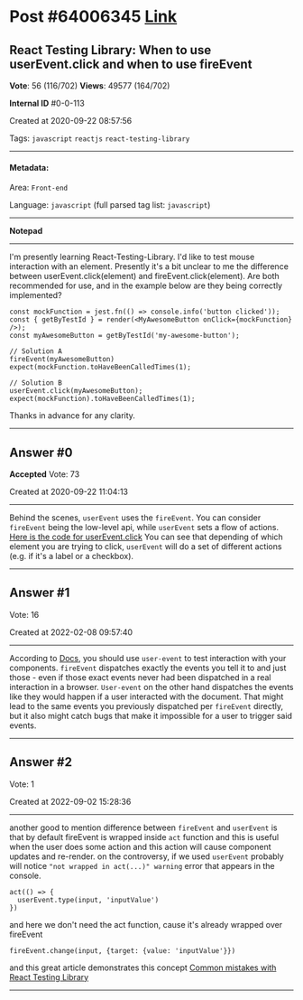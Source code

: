 
# Post \#64006345 [Link](https://stackoverflow.com/questions/64006345/)

## React Testing Library: When to use userEvent.click and when to use fireEvent

**Vote**: 56 (116/702) **Views**: 49577 (164/702) 

**Internal ID** \#0-0-113

Created at 2020-09-22 08:57:56

Tags: `javascript` `reactjs` `react-testing-library`

----------

#### Metadata:

Area: `Front-end`

Language: `javascript` (full parsed tag list: `javascript`)

----------

**Notepad**


----------

I'm presently learning React-Testing-Library.
I'd like to test mouse interaction with an element. Presently it's a bit unclear to me the difference between userEvent.click(element) and fireEvent.click(element). Are both recommended for use, and in the example below are they being correctly implemented?
```
const mockFunction = jest.fn(() => console.info('button clicked'));
const { getByTestId } = render(<MyAwesomeButton onClick={mockFunction} />);
const myAwesomeButton = getByTestId('my-awesome-button');

// Solution A
fireEvent(myAwesomeButton)
expect(mockFunction.toHaveBeenCalledTimes(1);

// Solution B
userEvent.click(myAwesomeButton);
expect(mockFunction).toHaveBeenCalledTimes(1);
```

Thanks in advance for any clarity.


----------
        
## Answer \#0

**Accepted** Vote: 73

Created at 2020-09-22 11:04:13

------------

Behind the scenes, `userEvent` uses the `fireEvent`. You can consider `fireEvent` being the low-level api, while `userEvent` sets a flow of actions.
[Here is the code for userEvent.click](https://github.com/testing-library/user-event/blob/5feaa942f46bb37d96c2f2fbeb4b33e8beff75ad/src/click.js#L87-L103)
You can see that depending of which element you are trying to click, `userEvent` will do a set of different actions (e.g. if it's a label or a checkbox).


------------
    
    
## Answer \#1

 Vote: 16

Created at 2022-02-08 09:57:40

------------

According to [Docs](https://testing-library.com/docs/user-event/intro#difference-to-fireevent), you should use `user-event` to test interaction with your components.
`fireEvent` dispatches exactly the events you tell it to and just those - even if those exact events never had been dispatched in a real interaction in a browser.
`User-event` on the other hand dispatches the events like they would happen if a user interacted with the document. That might lead to the same events you previously dispatched per `fireEvent` directly, but it also might catch bugs that make it impossible for a user to trigger said events.


------------
    
    
## Answer \#2

 Vote: 1

Created at 2022-09-02 15:28:36

------------

another good to mention difference between `fireEvent` and `userEvent` is that
by default fireEvent is wrapped inside `act` function and this is useful when the user does some action and this action will cause component updates and re-render. on the controversy, if we used `userEvent` probably will notice `"not wrapped in act(...)" warning` error that appears in the console.
```
act(() => {
  userEvent.type(input, 'inputValue')
})
```

and here we don't need the act function, cause it's already wrapped over fireEvent
```
fireEvent.change(input, {target: {value: 'inputValue'}})
```

and this great article demonstrates this concept
[Common mistakes with React Testing Library](https://kentcdodds.com/blog/common-mistakes-with-react-testing-library)


------------
    
    